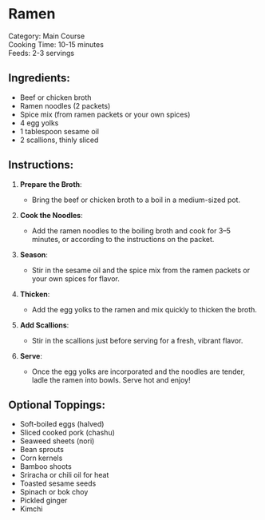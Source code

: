 # Ramen

Category: Main Course  
Cooking Time: 10-15 minutes  
Feeds: 2-3 servings  

## Ingredients:
- Beef or chicken broth  
- Ramen noodles (2 packets)  
- Spice mix (from ramen packets or your own spices)  
- 4 egg yolks  
- 1 tablespoon sesame oil  
- 2 scallions, thinly sliced  

## Instructions:
1. **Prepare the Broth**:  
   - Bring the beef or chicken broth to a boil in a medium-sized pot.  

2. **Cook the Noodles**:  
   - Add the ramen noodles to the boiling broth and cook for 3–5 minutes, or according to the instructions on the packet.  

3. **Season**:  
   - Stir in the sesame oil and the spice mix from the ramen packets or your own spices for flavor.  

4. **Thicken**:  
   - Add the egg yolks to the ramen and mix quickly to thicken the broth.  

5. **Add Scallions**:  
   - Stir in the scallions just before serving for a fresh, vibrant flavor.  

6. **Serve**:  
   - Once the egg yolks are incorporated and the noodles are tender, ladle the ramen into bowls. Serve hot and enjoy!  

## Optional Toppings:
- Soft-boiled eggs (halved)  
- Sliced cooked pork (chashu)  
- Seaweed sheets (nori)  
- Bean sprouts  
- Corn kernels  
- Bamboo shoots  
- Sriracha or chili oil for heat  
- Toasted sesame seeds  
- Spinach or bok choy  
- Pickled ginger  
- Kimchi  
